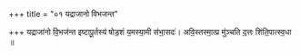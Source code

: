 +++
title = "०१ यद्राजानो विभजन्त"

+++
यद्राजा॑नो वि॒भज॑न्त इष्टापू॒र्तस्य॑ षोड॒शं य॒मस्या॒मी स॑भा॒सदः॑। अवि॒स्तस्मा॒त्प्र मु॑ञ्चति द॒त्तः शि॑ति॒पात्स्व॒धा ॥